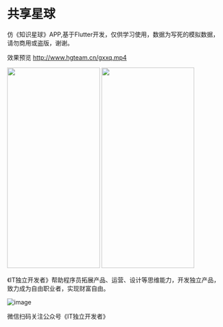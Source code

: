 # 共享星球

仿《知识星球》APP,基于Flutter开发，仅供学习使用，数据为写死的模拟数据，请勿商用或盗版，谢谢。

效果预览 http://www.hgteam.cn/gxxq.mp4

<img style="width:216px;height:468px" src="https://note.youdao.com/yws/api/personal/file/D33857C6D6B7462381A406DD04F448FE?method=download&shareKey=03680d52f6f65051cab2a19776059dda"/>
<img style="width:216px;height:468px" src="https://note.youdao.com/yws/api/personal/file/20AAE99D70B4434E9327F1F2A6A93AA2?method=download&shareKey=d8ae761c8cb69337b98232ee9812e820"/>


《IT独立开发者》帮助程序员拓展产品、运营、设计等思维能力，开发独立产品，致力成为自由职业者，实现财富自由。

![image](https://note.youdao.com/yws/api/personal/file/3002024D05CB4DE093FE3D5B1C5F768E?method=download&shareKey=df4c885cbea566bf95c0a9cf515984d5)

微信扫码关注公众号《IT独立开发者》
